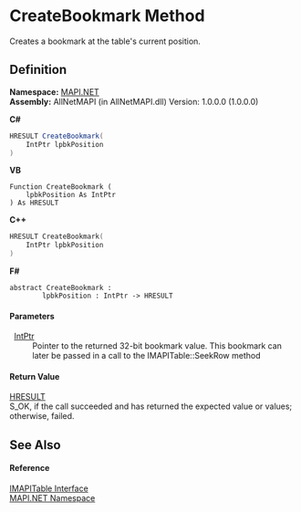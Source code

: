 # CreateBookmark Method


Creates a bookmark at the table's current position.



## Definition
**Namespace:** <a href="5bef4637-66f8-16d4-e5f4-4d0da57a1538.md">MAPI.NET</a>  
**Assembly:** AllNetMAPI (in AllNetMAPI.dll) Version: 1.0.0.0 (1.0.0.0)

**C#**
``` C#
HRESULT CreateBookmark(
	IntPtr lpbkPosition
)
```
**VB**
``` VB
Function CreateBookmark ( 
	lpbkPosition As IntPtr
) As HRESULT
```
**C++**
``` C++
HRESULT CreateBookmark(
	IntPtr lpbkPosition
)
```
**F#**
``` F#
abstract CreateBookmark : 
        lpbkPosition : IntPtr -> HRESULT 
```



#### Parameters
<dl><dt>  <a href="https://learn.microsoft.com/dotnet/api/system.intptr" target="_blank" rel="noopener noreferrer">IntPtr</a></dt><dd>Pointer to the returned 32-bit bookmark value. This bookmark can later be passed in a call to the IMAPITable::SeekRow method</dd></dl>

#### Return Value
<a href="50596607-a328-ef10-6ea9-0448fbb7d197.md">HRESULT</a>  
S_OK, if the call succeeded and has returned the expected value or values; otherwise, failed.

## See Also


#### Reference
<a href="06a9b727-f5d6-e992-c936-a2712197dcee.md">IMAPITable Interface</a>  
<a href="5bef4637-66f8-16d4-e5f4-4d0da57a1538.md">MAPI.NET Namespace</a>  
